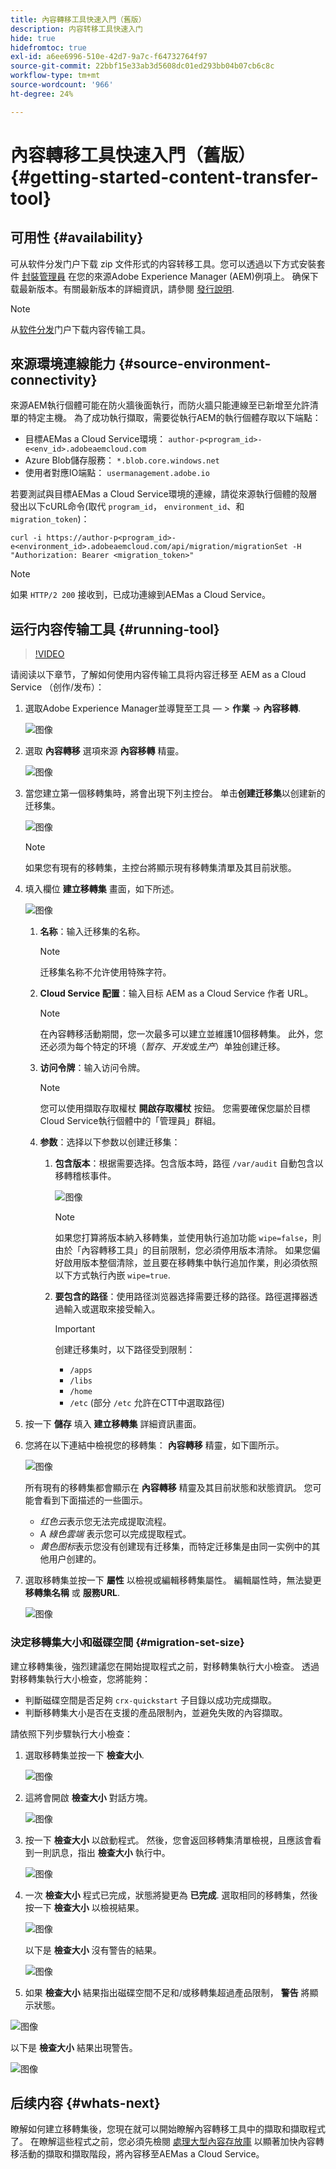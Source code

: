 ```yaml
---
title: 內容轉移工具快速入門（舊版）
description: 内容转移工具快速入门
hide: true
hidefromtoc: true
exl-id: a6ee6996-510e-42d7-9a7c-f64732764f97
source-git-commit: 22bbf15e33ab3d5608dc01ed293bb04b07cb6c8c
workflow-type: tm+mt
source-wordcount: '966'
ht-degree: 24%

---
```


# 內容轉移工具快速入門（舊版） {#getting-started-content-transfer-tool}


## 可用性 {#availability}

可从软件分发门户下载 zip 文件形式的内容转移工具。您可以透過以下方式安裝套件 [封裝管理員](/help/implementing/developing/tools/package-manager.md) 在您的來源Adobe Experience Manager (AEM)例項上。 确保下载最新版本。有關最新版本的詳細資訊，請參閱 [發行說明](https://experienceleague.adobe.com/docs/experience-manager-cloud-service/release-notes/aem-cloud-changes.html?lang=zh-Hans).

>[!NOTE]
>从[软件分发](https://experience.adobe.com/#/downloads/content/software-distribution/en/aemcloud.html)门户下载内容传输工具。

## 來源環境連線能力 {#source-environment-connectivity}

來源AEM執行個體可能在防火牆後面執行，而防火牆只能連線至已新增至允許清單的特定主機。 為了成功執行擷取，需要從執行AEM的執行個體存取以下端點：

* 目標AEMas a Cloud Service環境： `author-p<program_id>-e<env_id>.adobeaemcloud.com`
* Azure Blob儲存服務： `*.blob.core.windows.net`
* 使用者對應IO端點： `usermanagement.adobe.io`

若要測試與目標AEMas a Cloud Service環境的連線，請從來源執行個體的殼層發出以下cURL命令(取代 `program_id`， `environment_id`、和 `migration_token`)：

`curl -i https://author-p<program_id>-e<environment_id>.adobeaemcloud.com/api/migration/migrationSet -H "Authorization: Bearer <migration_token>"`

>[!NOTE]
>如果 `HTTP/2 200` 接收到，已成功連線到AEMas a Cloud Service。

## 运行内容传输工具 {#running-tool}

>[!VIDEO](https://video.tv.adobe.com/v/35460/?quality=12&learn=on)


请阅读以下章节，了解如何使用内容传输工具将内容迁移至 AEM as a Cloud Service （创作/发布）：

1. 選取Adobe Experience Manager並導覽至工具 — > **作業** -> **內容移轉**.

   ![图像](/help/journey-migration/content-transfer-tool/assets-ctt/ctt01.png)

1. 選取 **內容轉移** 選項來源 **內容移轉** 精靈。

   ![图像](/help/journey-migration/content-transfer-tool/assets-ctt/ctt02.png)


1. 當您建立第一個移轉集時，將會出現下列主控台。 单击&#x200B;**创建迁移集**&#x200B;以创建新的迁移集。

   ![图像](/help/journey-migration/content-transfer-tool/assets-ctt/ctt03.png)

   >[!NOTE]
   >如果您有現有的移轉集，主控台將顯示現有移轉集清單及其目前狀態。


1. 填入欄位 **建立移轉集** 畫面，如下所述。

   ![图像](/help/journey-migration/content-transfer-tool/assets-ctt/ctt04.png)

   1. **名称**：输入迁移集的名称。
      >[!NOTE]
      >迁移集名称不允许使用特殊字符。

   1. **Cloud Service 配置**：输入目标 AEM as a Cloud Service 作者 URL。

      >[!NOTE]
      >在內容轉移活動期間，您一次最多可以建立並維護10個移轉集。
      >此外，您还必须为每个特定的环境（*暂存*、*开发*&#x200B;或&#x200B;*生产*）单独创建迁移。

   1. **访问令牌**：输入访问令牌。

      >[!NOTE]
      >您可以使用擷取存取權杖 **開啟存取權杖** 按鈕。 您需要確保您屬於目標Cloud Service執行個體中的「管理員」群組。

   1. **参数**：选择以下参数以创建迁移集：

      1. **包含版本**：根据需要选择。包含版本時，路徑 `/var/audit` 自動包含以移轉稽核事件。

         ![图像](/help/journey-migration/content-transfer-tool/assets-ctt/ctt05.png)

         >[!NOTE]
         >如果您打算將版本納入移轉集，並使用執行追加功能 `wipe=false`，則由於「內容轉移工具」的目前限制，您必須停用版本清除。 如果您偏好啟用版本整個清除，並且要在移轉集中執行追加作業，則必須依照以下方式執行內嵌 `wipe=true`.


      1. **要包含的路径**：使用路径浏览器选择需要迁移的路径。路徑選擇器透過輸入或選取來接受輸入。

         >[!IMPORTANT]
         >创建迁移集时，以下路径受到限制：
         >* `/apps`
         >* `/libs`
         >* `/home`
         >* `/etc` (部分 `/etc` 允許在CTT中選取路徑)


1. 按一下 **儲存** 填入 **建立移轉集** 詳細資訊畫面。

1. 您將在以下連結中檢視您的移轉集： **內容轉移** 精靈，如下圖所示。

   ![图像](/help/journey-migration/content-transfer-tool/assets-ctt/ctt07.png)

   所有現有的移轉集都會顯示在 **內容轉移** 精靈及其目前狀態和狀態資訊。 您可能會看到下面描述的一些圖示。

   * *红色云*&#x200B;表示您无法完成提取流程。
   * A *綠色雲端* 表示您可以完成提取程式。
   * *黄色图标*&#x200B;表示您没有创建现有迁移集，而特定迁移集是由同一实例中的其他用户创建的。

1. 選取移轉集並按一下 **屬性** 以檢視或編輯移轉集屬性。 編輯屬性時，無法變更 **移轉集名稱** 或 **服務URL**.

   ![图像](/help/journey-migration/content-transfer-tool/assets-ctt/ctt06.png)

### 決定移轉集大小和磁碟空間 {#migration-set-size}

建立移轉集後，強烈建議您在開始提取程式之前，對移轉集執行大小檢查。
透過對移轉集執行大小檢查，您將能夠：
* 判斷磁碟空間是否足夠 `crx-quickstart` 子目錄以成功完成擷取。
* 判斷移轉集大小是否在支援的產品限制內，並避免失敗的內容擷取。

請依照下列步驟執行大小檢查：

1. 選取移轉集並按一下 **檢查大小**.

   ![图像](/help/journey-migration/content-transfer-tool/assets/CTT_CheckSize_image1.png)

1. 這將會開啟 **檢查大小** 對話方塊。

   ![图像](/help/journey-migration/content-transfer-tool/assets/CTT_CheckSize_image2.png)

1. 按一下 **檢查大小** 以啟動程式。 然後，您會返回移轉集清單檢視，且應該會看到一則訊息，指出 **檢查大小** 執行中。

   ![图像](/help/journey-migration/content-transfer-tool/assets/CTT_CheckSize_image3.png)


1. 一次 **檢查大小** 程式已完成，狀態將變更為 **已完成**. 選取相同的移轉集，然後按一下 **檢查大小** 以檢視結果。

   ![图像](/help/journey-migration/content-transfer-tool/assets/CTT_CheckSize_image4.png)

   以下是 **檢查大小** 沒有警告的結果。

   ![图像](/help/journey-migration/content-transfer-tool/assets/CTT_CheckSize_image5.png)

1. 如果 **檢查大小** 結果指出磁碟空間不足和/或移轉集超過產品限制， **警告** 將顯示狀態。

![图像](/help/journey-migration/content-transfer-tool/assets/CTT_CheckSize_image6.png)

以下是 **檢查大小** 結果出現警告。

![图像](/help/journey-migration/content-transfer-tool/assets/CTT_CheckSize_image7.png)


## 后续内容 {#whats-next}

瞭解如何建立移轉集後，您現在就可以開始瞭解內容轉移工具中的擷取和擷取程式了。 在瞭解這些程式之前，您必須先檢閱 [處理大型內容存放庫](https://experienceleague.adobe.com/docs/experience-manager-cloud-service/moving/cloud-migration/content-transfer-tool/handling-large-content-repositories.html?lang=en) 以顯著加快內容轉移活動的擷取和擷取階段，將內容移至AEMas a Cloud Service。
